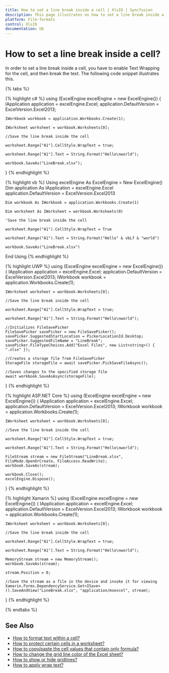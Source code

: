 ```yaml
---
title: How to set a line break inside a cell | XlsIO | Syncfusion
description: This page illustrates on how to set a line break inside a cell using Syncfusion .NET Excel library (XlsIO).
platform: File-formats
control: XlsIO
documentation: UG
---
```


# How to set a line break inside a cell?

In order to set a line break inside a cell, you have to enable Text Wrapping for the cell, and then break the text. The following code snippet illustrates this.

{% tabs %}  

{% highlight c# %}
using (ExcelEngine excelEngine = new ExcelEngine())
{
    IApplication application = excelEngine.Excel;
    application.DefaultVersion = ExcelVersion.Excel2013;

    IWorkbook workbook = application.Workbooks.Create(1);

    IWorksheet worksheet = workbook.Worksheets[0];

    //Save the line break inside the cell

    worksheet.Range["A1"].CellStyle.WrapText = true;

    worksheet.Range["A1"].Text = String.Format("Hello\nworld");

    workbook.SaveAs("LineBreak.xlsx");
}
{% endhighlight %}

{% highlight vb %}
Using excelEngine As ExcelEngine = New ExcelEngine()
    Dim application As IApplication = excelEngine.Excel
    application.DefaultVersion = ExcelVersion.Excel2013

    Dim workbook As IWorkbook = application.Workbooks.Create(1)

    Dim worksheet As IWorksheet = workbook.Worksheets(0)

    'Save the line break inside the cell

    worksheet.Range("A1").CellStyle.WrapText = True

    worksheet.Range("A1").Text = String.Format("Hello" & vbLf & "world")

    workbook.SaveAs("LineBreak.xlsx")
End Using
{% endhighlight %}

{% highlight UWP %}
using (ExcelEngine excelEngine = new ExcelEngine())
{
    IApplication application = excelEngine.Excel;
    application.DefaultVersion = ExcelVersion.Excel2013;
    IWorkbook workbook = application.Workbooks.Create(1);

    IWorksheet worksheet = workbook.Worksheets[0];

    //Save the line break inside the cell

    worksheet.Range["A1"].CellStyle.WrapText = true;

    worksheet.Range["A1"].Text = String.Format("Hello\nworld");

    //Initializes FileSavePicker
    FileSavePicker savePicker = new FileSavePicker();
    savePicker.SuggestedStartLocation = PickerLocationId.Desktop;
    savePicker.SuggestedFileName = "LineBreak";
    savePicker.FileTypeChoices.Add("Excel Files", new List<string>() { ".xlsx" });

    //Creates a storage file from FileSavePicker
    StorageFile storageFile = await savePicker.PickSaveFileAsync();

    //Saves changes to the specified storage file
    await workbook.SaveAsAsync(storageFile);
}
{% endhighlight %}

{% highlight ASP.NET Core %}
using (ExcelEngine excelEngine = new ExcelEngine())
{
    IApplication application = excelEngine.Excel;
    application.DefaultVersion = ExcelVersion.Excel2013;
    IWorkbook workbook = application.Workbooks.Create(1);

    IWorksheet worksheet = workbook.Worksheets[0];

    //Save the line break inside the cell

    worksheet.Range["A1"].CellStyle.WrapText = true;

    worksheet.Range["A1"].Text = String.Format("Hello\nworld");

    FileStream stream = new FileStream("LineBreak.xlsx", FileMode.OpenOrCreate, FileAccess.ReadWrite);
    workbook.SaveAs(stream);

    workbook.Close();
    excelEngine.Dispose();
}
{% endhighlight %}

{% highlight Xamarin %}
using (ExcelEngine excelEngine = new ExcelEngine())
{
    IApplication application = excelEngine.Excel;
    application.DefaultVersion = ExcelVersion.Excel2013;
    IWorkbook workbook = application.Workbooks.Create(1);

    IWorksheet worksheet = workbook.Worksheets[0];

    //Save the line break inside the cell

    worksheet.Range["A1"].CellStyle.WrapText = true;

    worksheet.Range["A1"].Text = String.Format("Hello\nworld");

    MemoryStream stream = new MemoryStream();
    workbook.SaveAs(stream);

    stream.Position = 0;

    //Save the stream as a file in the device and invoke it for viewing
    Xamarin.Forms.DependencyService.Get<ISave>().SaveAndView("LineBreak.xlsx", "application/msexcel", stream);
}
{% endhighlight %}

{% endtabs %}  

## See Also

* [How to format text within a cell?](faqs/how-to-format-text-within-a-cell)
* [How to protect certain cells in a worksheet?](faqs/how-to-protect-certain-cells-in-a-worksheet)
* [How to copy/paste the cell values that contain only formula?](faqs/how-to-copy-paste-the-cell-values-that-contain-only-formula)
* [How to change the grid line color of the Excel sheet?](how-to-change-the-grid-line-color-of-the-excel-sheet)
* [How to show or hide gridlines?](https://help.syncfusion.com/file-formats/xlsio/working-with-excel-worksheet#show-or-hide-grid-lines)
* [How to apply wrap text?](https://help.syncfusion.com/file-formats/xlsio/working-with-cell-or-range-formatting#apply-wrap-text)

